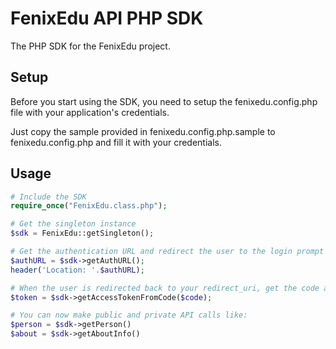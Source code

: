 # FenixEdu API PHP SDK

The PHP SDK for the FenixEdu project.

## Setup

Before you start using the SDK, you need to setup the fenixedu.config.php file with your application's credentials.

Just copy the sample provided in fenixedu.config.php.sample to fenixedu.config.php and fill it with your credentials.

## Usage

```php
# Include the SDK
require_once("FenixEdu.class.php");

# Get the singleton instance
$sdk = FenixEdu::getSingleton();

# Get the authentication URL and redirect the user to the login prompt
$authURL = $sdk->getAuthURL();
header('Location: '.$authURL);

# When the user is redirected back to your redirect_uri, get the code and exchange it for the OAuth tokens
$token = $sdk->getAccessTokenFromCode($code);

# You can now make public and private API calls like:
$person = $sdk->getPerson()
$about = $sdk->getAboutInfo()

```
